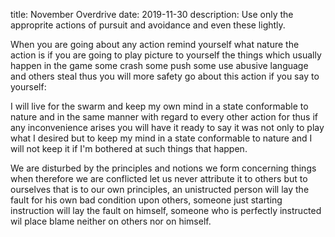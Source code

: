 title: November Overdrive 
date: 2019-11-30
description: Use only the approprite actions of pursuit and avoidance and even these lightly. 

When you are going about any action remind yourself what nature the action is if you are going to play picture to yourself the things which usually happen in the game some crash some push some use abusive language and others steal thus you will more safety go about this action if you say to yourself: 

I will live for the swarm and keep my own mind in a state conformable to nature and in the same manner with regard to every other action for thus if any inconvenience arises you will have it ready to say it was not only to play what I desired but to keep my mind in a state conformable to nature and I will not keep it if I'm bothered at such things that happen.

We are disturbed by the principles and notions we form concerning things when therefore we are conflicted let us never attribute it to others but to ourselves that is to our own principles, an unistructed person will lay the fault for his own bad condition upon others, someone just starting instruction will lay the fault on himself, someone who is perfectly instructed wil place blame neither on others nor on himself.
